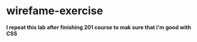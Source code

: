 # wirefame-exercise
**I repeat this lab after finishing 201 course to mak sure that i'm good with CSS**
